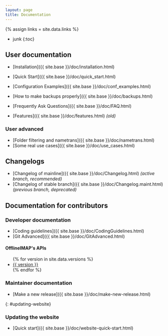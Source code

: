 ```yaml
---
layout: page
title: Documentation
---
```

{% assign links = site.data.links %}

* junk
{:toc}

## User documentation

- [Installation]({{ site.base }}/doc/installation.html)
- [Quick Start]({{ site.base }}/doc/quick_start.html)
- [Configuration Examples]({{ site.base }}/doc/conf_examples.html)
- [How to make backups properly]({{ site.base }}/doc/backups.html)
- [Frequently Ask Questions]({{ site.base }}/doc/FAQ.html)

- [Features]({{ site.base }}/doc/features.html) *(old)*

### User advanced

- [Folder filtering and nametrans]({{ site.base }}/doc/nametrans.html)
- [Some real use cases]({{ site.base }}/doc/use_cases.html)

## Changelogs

- [Changelog of mainline]({{ site.base }}/doc/Changelog.html) *(active branch, recommended)*
- [Changelog of stable branch]({{ site.base }}/doc/Changelog.maint.html) *(previous branch, deprecated)*

## Documentation for contributors

### Developer documentation

- [Coding guidelines]({{ site.base }}/doc/CodingGuidelines.html)
- [Git Advanced]({{ site.base }}/doc/GitAdvanced.html)

#### OfflineIMAP's APIs

<ul>
  {% for version in site.data.versions %}
  <li>
    <a href="{{ site.base }}/doc/versions/{{ version }}">{{ version }}</a>
  </li>
  {% endfor %}
</ul>

### Maintainer documentation

- [Make a new release]({{ site.base }}/doc/make-new-release.html)


<!-- DEBUG

{% for doc in site.doc %}
{{ doc.title }}: {{ doc.url }}
{% endfor %}

-->



<!--
Don't change the fixed id: there is a reference to here from the about page.
-->

{: #updating-website}
### Updating the website

* [Quick start]({{ site.base }}/doc/website-quick-start.html)

<!--
vim: ts=2 expandtab
-->

